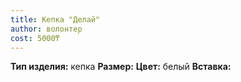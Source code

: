 ```yaml
---
title: Кепка "Делай"
author: волонтер
cost: 5000₸
---
```

**Тип изделия:** кепка
**Размер:**
**Цвет:** белый
**Вставка:**